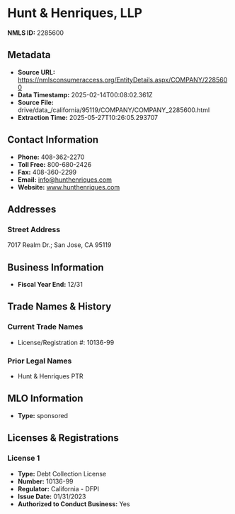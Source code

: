# Hunt & Henriques, LLP

**NMLS ID:** 2285600

## Metadata
- **Source URL:** https://nmlsconsumeraccess.org/EntityDetails.aspx/COMPANY/2285600
- **Data Timestamp:** 2025-02-14T00:08:02.361Z
- **Source File:** drive/data_/california/95119/COMPANY/COMPANY_2285600.html
- **Extraction Time:** 2025-05-27T10:26:05.293707

## Contact Information
- **Phone:** 408-362-2270
- **Toll Free:** 800-680-2426
- **Fax:** 408-360-2299
- **Email:** info@hunthenriques.com
- **Website:** www.hunthenriques.com

## Addresses
### Street Address
7017 Realm Dr.; San Jose, CA 95119

## Business Information
- **Fiscal Year End:** 12/31

## Trade Names & History
### Current Trade Names
- License/Registration #: 10136-99

### Prior Legal Names
- Hunt & Henriques PTR

## MLO Information
- **Type:** sponsored

## Licenses & Registrations

### License 1
- **Type:** Debt Collection License
- **Number:** 10136-99
- **Regulator:** California - DFPI
- **Issue Date:** 01/31/2023
- **Authorized to Conduct Business:** Yes

